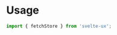 <script lang="ts">
	import Preview from '$lib/components/Preview.svelte';

	import fetchStore from '$lib/stores/fetchStore';

  // const { loading, data, error } = fetchStore(/*...*/)
</script>

# Usage

```js
import { fetchStore } from 'svelte-ux';
```
